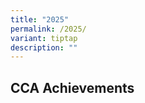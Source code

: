 ```yaml
---
title: "2025"
permalink: /2025/
variant: tiptap
description: ""
---
```

<h2><strong>CCA Achievements</strong></h2>
<p></p>